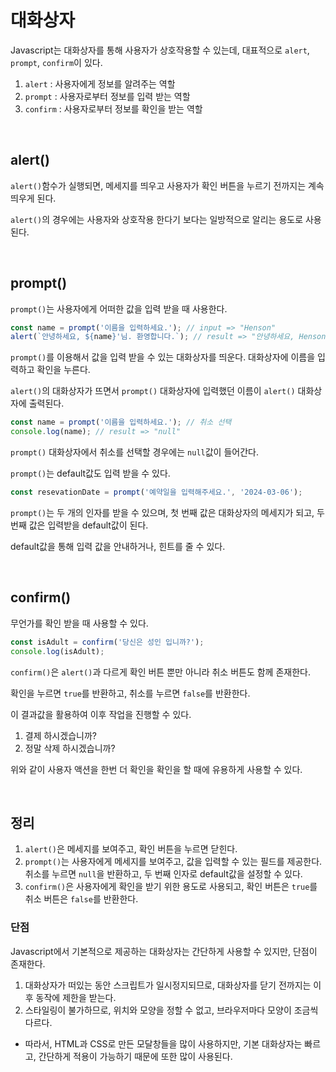 # 대화상자

Javascript는 대화상자를 통해 사용자가 상호작용할 수 있는데, 대표적으로 `alert`, `prompt`, `confirm`이 있다.

1. `alert` : 사용자에게 정보를 알려주는 역할
2. `prompt` : 사용자로부터 정보를 입력 받는 역할
3. `confirm` : 사용자로부터 정보를 확인을 받는 역할

<br />

## alert()

`alert()`함수가 실행되면, 메세지를 띄우고 사용자가 확인 버튼을 누르기 전까지는 계속 띄우게 된다.

`alert()`의 경우에는 사용자와 상호작용 한다기 보다는 일방적으로 알리는 용도로 사용된다.

<br />

## prompt()

`prompt()`는 사용자에게 어떠한 값을 입력 받을 때 사용한다.

```javascript
const name = prompt('이름을 입력하세요.'); // input => "Henson"
alert(`안녕하세요, ${name}'님. 환영합니다.`); // result => "안녕하세요, Henson님. 환영합니다."
```

`prompt()`를 이용해서 값을 입력 받을 수 있는 대화상자를 띄운다. 대화상자에 이름을 입력하고 확인을 누른다.

`alert()`의 대화상자가 뜨면서 `prompt()` 대화상자에 입력했던 이름이 `alert()` 대화상자에 출력된다.

```javascript
const name = prompt('이름을 입력하세요.'); // 취소 선택
console.log(name); // result => "null"
```

`prompt()` 대화상자에서 취소를 선택할 경우에는 `null`값이 들어간다.

`prompt()`는 default값도 입력 받을 수 있다.

```javascript
const resevationDate = prompt('예약일을 입력해주세요.', '2024-03-06');
```

`prompt()`는 두 개의 인자를 받을 수 있으며, 첫 번째 값은 대화상자의 메세지가 되고, 두 번째 값은 입력받을 default값이 된다.

default값을 통해 입력 값을 안내하거나, 힌트를 줄 수 있다.

<br />

## confirm()

무언가를 확인 받을 때 사용할 수 있다.

```javascript
const isAdult = confirm('당신은 성인 입니까?');
console.log(isAdult);
```

`confirm()`은 `alert()`과 다르게 확인 버튼 뿐만 아니라 취소 버튼도 함께 존재한다.

확인을 누르면 `true`를 반환하고, 취소를 누르면 `false`를 반환한다.

이 결과값을 활용하여 이후 작업을 진행할 수 있다.

1. 결제 하시겠습니까?
2. 정말 삭제 하시겠습니까?

위와 같이 사용자 액션을 한번 더 확인을 확인을 할 때에 유용하게 사용할 수 있다.

<br />

## 정리

1. `alert()`은 메세지를 보여주고, 확인 버튼을 누르면 닫힌다.
2. `prompt()`는 사용자에게 메세지를 보여주고, 값을 입력할 수 있는 필드를 제공한다. 취소를 누르면 `null`을 반환하고, 두 번째 인자로 default값을 설정할 수 있다.
3. `confirm()`은 사용자에게 확인을 받기 위한 용도로 사용되고, 확인 버튼은 `true`를 취소 버튼은 `false`를 반환한다.

### 단점

Javascript에서 기본적으로 제공하는 대화상자는 간단하게 사용할 수 있지만, 단점이 존재한다.

1. 대화상자가 떠있는 동안 스크립트가 일시정지되므로, 대화상자를 닫기 전까지는 이후 동작에 제한을 받는다.
2. 스타일링이 불가하므로, 위치와 모양을 정할 수 없고, 브라우저마다 모양이 조금씩 다르다.

- 따라서, HTML과 CSS로 만든 모달창들을 많이 사용하지만, 기본 대화상자는 빠르고, 간단하게 적용이 가능하기 때문에 또한 많이 사용된다.
